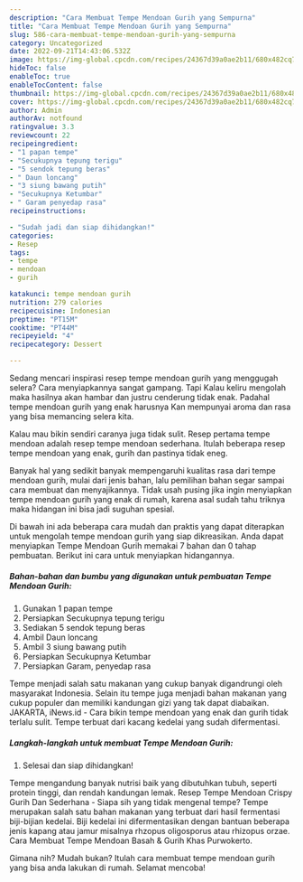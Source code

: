```yaml
---
description: "Cara Membuat Tempe Mendoan Gurih yang Sempurna"
title: "Cara Membuat Tempe Mendoan Gurih yang Sempurna"
slug: 586-cara-membuat-tempe-mendoan-gurih-yang-sempurna
category: Uncategorized
date: 2022-09-21T14:43:06.532Z
image: https://img-global.cpcdn.com/recipes/24367d39a0ae2b11/680x482cq70/tempe-mendoan-gurih-foto-resep-utama.jpg
hideToc: false
enableToc: true
enableTocContent: false
thumbnail: https://img-global.cpcdn.com/recipes/24367d39a0ae2b11/680x482cq70/tempe-mendoan-gurih-foto-resep-utama.jpg
cover: https://img-global.cpcdn.com/recipes/24367d39a0ae2b11/680x482cq70/tempe-mendoan-gurih-foto-resep-utama.jpg
author: Admin
authorAv: notfound
ratingvalue: 3.3
reviewcount: 22
recipeingredient:
- "1 papan tempe"
- "Secukupnya tepung terigu"
- "5 sendok tepung beras"
- " Daun loncang"
- "3 siung bawang putih"
- "Secukupnya Ketumbar"
- " Garam penyedap rasa"
recipeinstructions:

- "Sudah jadi dan siap dihidangkan!"
categories:
- Resep
tags:
- tempe
- mendoan
- gurih

katakunci: tempe mendoan gurih 
nutrition: 279 calories
recipecuisine: Indonesian
preptime: "PT15M"
cooktime: "PT44M"
recipeyield: "4"
recipecategory: Dessert

---
```



Sedang mencari inspirasi resep tempe mendoan gurih yang menggugah selera? Cara menyiapkannya sangat gampang. Tapi Kalau keliru mengolah maka hasilnya akan hambar dan justru cenderung tidak enak. Padahal tempe mendoan gurih yang enak harusnya Kan mempunyai aroma dan rasa yang bisa memancing selera kita.


Kalau mau bikin sendiri caranya juga tidak sulit. Resep pertama tempe mendoan adalah resep tempe mendoan sederhana. Itulah beberapa resep tempe mendoan yang enak, gurih dan pastinya tidak eneg.

Banyak hal yang sedikit banyak mempengaruhi kualitas rasa dari tempe mendoan gurih, mulai dari jenis bahan, lalu pemilihan bahan segar sampai cara membuat dan menyajikannya. Tidak usah pusing jika ingin menyiapkan tempe mendoan gurih yang enak di rumah, karena asal sudah tahu triknya maka hidangan ini bisa jadi suguhan spesial.


Di bawah ini ada beberapa cara mudah dan praktis yang dapat diterapkan untuk mengolah tempe mendoan gurih yang siap dikreasikan. Anda dapat menyiapkan Tempe Mendoan Gurih memakai 7 bahan dan 0 tahap pembuatan. Berikut ini cara untuk menyiapkan hidangannya.

<!--inarticleads1-->

##### Bahan-bahan dan bumbu yang digunakan untuk pembuatan Tempe Mendoan Gurih:

1. Gunakan 1 papan tempe
1. Persiapkan Secukupnya tepung terigu
1. Sediakan 5 sendok tepung beras
1. Ambil  Daun loncang
1. Ambil 3 siung bawang putih
1. Persiapkan Secukupnya Ketumbar
1. Persiapkan  Garam, penyedap rasa


Tempe menjadi salah satu makanan yang cukup banyak digandrungi oleh masyarakat Indonesia. Selain itu tempe juga menjadi bahan makanan yang cukup populer dan memiliki kandungan gizi yang tak dapat diabaikan. JAKARTA, iNews.id - Cara bikin tempe mendoan yang enak dan gurih tidak terlalu sulit. Tempe terbuat dari kacang kedelai yang sudah difermentasi. 

<!--inarticleads2-->

##### Langkah-langkah untuk membuat Tempe Mendoan Gurih:


1. Selesai dan siap dihidangkan!

Tempe mengandung banyak nutrisi baik yang dibutuhkan tubuh, seperti protein tinggi, dan rendah kandungan lemak. Resep Tempe Mendoan Crispy Gurih Dan Sederhana - Siapa sih yang tidak mengenal tempe? Tempe merupakan salah satu bahan makanan yang terbuat dari hasil fermentasi biji-bijian kedelai. Biji kedelai ini difermentasikan dengan bantuan beberapa jenis kapang atau jamur misalnya rhzopus oligosporus atau rhizopus orzae. Cara Membuat Tempe Mendoan Basah &amp; Gurih Khas Purwokerto. 

Gimana nih? Mudah bukan? Itulah cara membuat tempe mendoan gurih yang bisa anda lakukan di rumah. Selamat mencoba!
